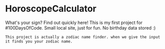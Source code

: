 # HoroscopeCalculator
What's your sign? Find out quickly here!
This is my first project for #100DaysOfCode.
Small local site, just for fun.
No birthday data stored :)

```
This project is actually a zodiac name finder. when we give the input it finds you your zodiac name.
```
